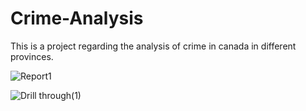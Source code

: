 # Crime-Analysis
This is a project regarding the analysis of crime in canada in different provinces.


![Report1](https://github.com/Chirag0000/Crime-Analysis/assets/34574677/686fd053-e42f-4aaa-adee-73e6c30a00ef)




![Drill through(1)](https://github.com/Chirag0000/Crime-Analysis/assets/34574677/182e0c1a-61c4-4e1f-865f-f0eb40b4f7f0)
